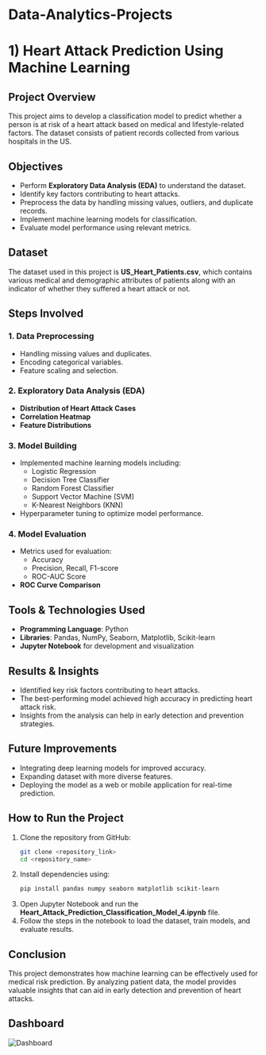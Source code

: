 # Data-Analytics-Projects

# 1) Heart Attack Prediction Using Machine Learning

## Project Overview

This project aims to develop a classification model to predict whether a person is at risk of a heart attack based on medical and lifestyle-related factors. The dataset consists of patient records collected from various hospitals in the US.

## Objectives

- Perform **Exploratory Data Analysis (EDA)** to understand the dataset.
- Identify key factors contributing to heart attacks.
- Preprocess the data by handling missing values, outliers, and duplicate records.
- Implement machine learning models for classification.
- Evaluate model performance using relevant metrics.

## Dataset

The dataset used in this project is **US_Heart_Patients.csv**, which contains various medical and demographic attributes of patients along with an indicator of whether they suffered a heart attack or not.

## Steps Involved

### 1. Data Preprocessing

- Handling missing values and duplicates.
- Encoding categorical variables.
- Feature scaling and selection.

### 2. Exploratory Data Analysis (EDA)

- **Distribution of Heart Attack Cases**  
- **Correlation Heatmap**  
- **Feature Distributions**  

### 3. Model Building

- Implemented machine learning models including:
  - Logistic Regression
  - Decision Tree Classifier
  - Random Forest Classifier
  - Support Vector Machine (SVM)
  - K-Nearest Neighbors (KNN)
- Hyperparameter tuning to optimize model performance.

### 4. Model Evaluation

- Metrics used for evaluation:
  - Accuracy
  - Precision, Recall, F1-score
  - ROC-AUC Score
- **ROC Curve Comparison**  

## Tools & Technologies Used

- **Programming Language**: Python
- **Libraries**: Pandas, NumPy, Seaborn, Matplotlib, Scikit-learn
- **Jupyter Notebook** for development and visualization

## Results & Insights

- Identified key risk factors contributing to heart attacks.
- The best-performing model achieved high accuracy in predicting heart attack risk.
- Insights from the analysis can help in early detection and prevention strategies.

## Future Improvements

- Integrating deep learning models for improved accuracy.
- Expanding dataset with more diverse features.
- Deploying the model as a web or mobile application for real-time prediction.

## How to Run the Project

1. Clone the repository from GitHub:
   ```bash
   git clone <repository_link>
   cd <repository_name>
   ```
2. Install dependencies using:
   ```bash
   pip install pandas numpy seaborn matplotlib scikit-learn
   ```
3. Open Jupyter Notebook and run the **Heart_Attack_Prediction_Classification_Model_4.ipynb** file.
4. Follow the steps in the notebook to load the dataset, train models, and evaluate results.

## Conclusion

This project demonstrates how machine learning can be effectively used for medical risk prediction. By analyzing patient data, the model provides valuable insights that can aid in early detection and prevention of heart attacks.

## Dashboard
![Dashboard](https://github.com/user-attachments/assets/5b0ba060-98a2-4af3-9480-57efefb876c9)


